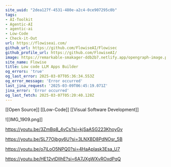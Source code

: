```yaml
---
site_uuid: "2dea127f-4531-480e-a2c4-0ce907295c0b"
tags:
- AI-Toolkit
- Agentic-AI
- agentic-ai
- Low-Code
- Check-it-Out
url: https://flowiseai.com/
github_url: https://github.com/FlowiseAI/Flowisec
github_profile_url: https://github.com/FlowiseAI/
image: https://remarkable-smakager-ddb2b7.netlify.app/opengraph-image.png?2eca201df198027c
site_name: Flowise
title: Low code LLM Apps Builder
og_errors: 'true'
og_last_error: 2025-03-07T05:36:34.553Z
og_error_message: 'Error occurred'
last_jina_request: '2025-03-09T06:45:19.071Z'
jina_error: 'Error occurred'
og_last_fetch: 2025-03-07T05:20:40.128Z
---
```

[[Open Source]] [[Low-Code]] [[Visual Software Development]]

![[IMG_1909.png]]

https://youtu.be/3ZmBq8_4vCs?si=kjSaASG223KhoyGv

https://youtu.be/SL77Ojbgy6U?si=3LNXBD8PdNOsr_5B

https://youtu.be/o7jLoO5NPQ0?si=4HaAplask3Esa_U7

https://youtu.be/HE12vtDIlhE?si=6A7JXgWXvROxdPqQ
